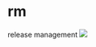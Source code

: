 # rm
release management
![](https://github.com/cnsit/rm/workflows/.github/workflows/nodejs.yml/badge.svg)
